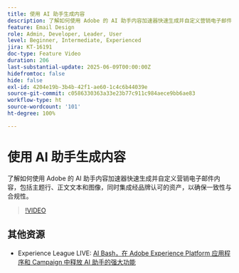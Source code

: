 ```yaml
---
title: 使用 AI 助手生成内容
description: 了解如何使用 Adobe 的 AI 助手内容加速器快速生成并自定义营销电子邮件内容，包括主题行、正文文本和图像，同时集成经品牌认可的资产，以确保一致性与合规性。
feature: Email Design
role: Admin, Developer, Leader, User
level: Beginner, Intermediate, Experienced
jira: KT-16191
doc-type: Feature Video
duration: 206
last-substantial-update: 2025-06-09T00:00:00Z
hidefromtoc: false
hide: false
exl-id: 4204e19b-3b4b-42f1-ae60-1c4c6b44039e
source-git-commit: c0586330363a33e23b77c911c984aece9bb6ae83
workflow-type: ht
source-wordcount: '101'
ht-degree: 100%

---
```


# 使用 AI 助手生成内容

了解如何使用 Adobe 的 AI 助手内容加速器快速生成并自定义营销电子邮件内容，包括主题行、正文文本和图像，同时集成经品牌认可的资产，以确保一致性与合规性。

>[!VIDEO](https://video.tv.adobe.com/v/3463774/?learn=on&enablevpops&captions=chi_hans)

## 其他资源

* Experience League LIVE: [AI Bash，在 Adobe Experience Platform 应用程序和 Campaign 中释放 AI 助手的强大功能](https://experienceleague.adobe.com/zh-hans/docs/events/experience-league-live-recordings/episodes/exl-live-episode-09-26-24)
